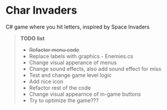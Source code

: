 Char Invaders
=============

C# game where you hit letters, inspired by Space Invaders 

> <b>TODO list</b>
> * <del> Refactor menu code </del>
> * Replace labels with graphics - Enemies.cs
> * Change visual apperance of menus
> * Change sound effects, also add sound effect for miss
> * Test and change game level logic
> * Add nice icon
> * Refactor rest of the code
> * Change visual appearnce of in-game buttons
> * Try to optimize the game???


